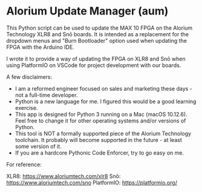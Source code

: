 # Alorium Update Manager (aum) #

This Python script can be used to update the MAX 10 FPGA on the Alorium Technology XLR8 and Snō boards.
It is intended as a replacement for the dropdown menus and "Burn Bootloader" option 
used when updating the FPGA with the Arduino IDE. 

I wrote it to provide a way of updating the FPGA on XLR8 and Snō when using PlatformIO on VSCode for
project development with our boards. 

A few disclaimers:

* I am a reformed engineer focused on sales and marketing these days - not a full-time developer.
* Python is a new language for me.  I figured this would be a good learning exercise.
* This app is designed for Python 3 running on a Mac (macOS 10.12.6).  Feel free to change it for
other operating systems and/or versions of Python.  
* This tool is NOT a formally supported piece of the Alorium Technology toolchain.  It probably will 
become supported in the future - at least some version of it.
* If you are a hardcore Pythonic Code Enforcer, try to go easy on me.

For reference:

XLR8: https://www.aloriumtech.com/xlr8
Snō: https://www.aloriumtech.com/sno
PlatformIO: https://platformio.org/
